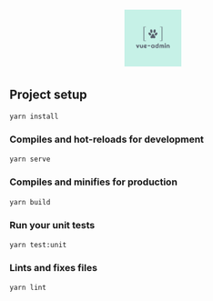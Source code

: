 <h1 style="text-align:center;">
    <img src="./logo.png" width="100px" height="100px"/>
</h1>

## Project setup
```
yarn install
```

### Compiles and hot-reloads for development
```
yarn serve
```

### Compiles and minifies for production
```
yarn build
```

### Run your unit tests
```
yarn test:unit
```

### Lints and fixes files
```
yarn lint
```
